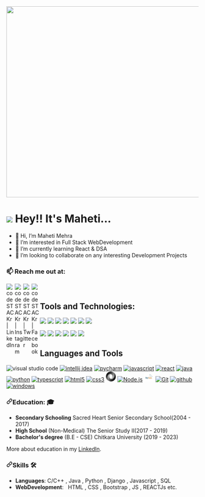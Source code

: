 
<img src="https://logicsacademy.com/wp-content/uploads/2020/04/Panda-laptop-1024x622.png" width="1000px" height="500px" align="center">
<h1><img src="https://raw.githubusercontent.com/MartinHeinz/MartinHeinz/master/wave.gif" width="30px"> Hey!! It's Maheti...  </h1>

- 👋 Hi, I’m Maheti Mehra
- 👀 I’m interested in Full Stack WebDevelopment
- 🌱 I’m currently learning React & DSA
- 💞️ I’m looking to collaborate on any interesting Development Projects

<p align="center">
<h3>📫 Reach me out at: </h3> 
<a href="https://www.linkedin.com/in/maheti-mehra-b4a30b1a0" rel="nofollow"><img align="left" alt="codeSTACKr | LinkedIn" width="22px" src="https://camo.githubusercontent.com/d659d2bac00c01b42bffbae84bdc121e828b8fecd5b4949ffa2575f5d9e4a371/68747470733a2f2f63646e2e6a7364656c6976722e6e65742f6e706d2f73696d706c652d69636f6e734076332f69636f6e732f6c696e6b6564696e2e737667" data-canonical-src="https://cdn.jsdelivr.net/npm/simple-icons@v3/icons/linkedin.svg" style="max-width: 100%;"></a>
  
<a href="https://instagram.com/meztli_mizzle?utm_medium=copy_link" rel="nofollow"><img align="left" alt="codeSTACKr | Instagram" width="22px" src="https://camo.githubusercontent.com/c80f9763ed06d4ab9fbcc1a74b8b74cd95e4c7f82d3f1f70233994f236a0faeb/68747470733a2f2f63646e2e6a7364656c6976722e6e65742f6e706d2f73696d706c652d69636f6e734076332f69636f6e732f696e7374616772616d2e737667" data-canonical-src="https://cdn.jsdelivr.net/npm/simple-icons@v3/icons/instagram.svg" style="max-width: 100%;"></a>
  
<a href="https://twitter.com/Meztli___" rel="nofollow"><img align="left" alt="codeSTACKr | Twitter" width="22px" src="https://camo.githubusercontent.com/395dda360ae28377b7c3247581a88b20573883519c2be833cb64fbb37dcbcc1a/68747470733a2f2f63646e2e6a7364656c6976722e6e65742f6e706d2f73696d706c652d69636f6e734076332f69636f6e732f747769747465722e737667" data-canonical-src="https://cdn.jsdelivr.net/npm/simple-icons@v3/icons/twitter.svg" style="max-width: 100%;"></a>
  
<a href="https://www.facebook.com/maheti.mehra/" rel="nofollow"><img align="left" alt="codeSTACKr | Facebook" width="22px" src="https://camo.githubusercontent.com/013ab4b8c0a14af1d626b6106c10a4ca83129f9b89d063db25612dcb88740bc5/68747470733a2f2f63646e2e6a7364656c6976722e6e65742f6e706d2f73696d706c652d69636f6e734076332f69636f6e732f66616365626f6f6b2e737667" data-canonical-src="https://cdn.jsdelivr.net/npm/simple-icons@v3/icons/facebook.svg" style="max-width: 100%;"></a>
  <br>
</p>

<h2>Tools and Technologies: </h2>

![](https://img.shields.io/badge/<CODE>-<C/C++>-informational?style=flat&logo=<LOGO_NAME>&logoColor=white&color=f2450c)
![](https://img.shields.io/badge/<CODE>-<JAVA>-informational?style=flat&logo=<LOGO_NAME>&logoColor=white&color=0c1ff2)
![](https://img.shields.io/badge/<CODE>-<PYTHON>-informational?style=flat&logo=<LOGO_NAME>&logoColor=white&color=green)
![](https://img.shields.io/badge/<CODE>-<DJANGO>-informational?style=flat&logo=<LOGO_NAME>&logoColor=white&color=green)
![](https://img.shields.io/badge/<CODE>-<WebDevelopment>-informational?style=flat&logo=<LOGO_NAME>&logoColor=white&color=ed0c80)
![](https://img.shields.io/badge/<CODE>-<JAVASCRIPT>-informational?style=flat&logo=<LOGO_NAME>&logoColor=white&color=de1417)
![](https://img.shields.io/badge/<CODE>-<SQL>-informational?style=flat&logo=<LOGO_NAME>&logoColor=white&color=yellow)

![](https://img.shields.io/badge/<TOOLS>-<CodeBlocks>-informational?style=flat&logo=<LOGO_NAME>&logoColor=white&color=f2450c)
![](https://img.shields.io/badge/<TOOLS>-<Netbeans>-informational?style=flat&logo=<LOGO_NAME>&logoColor=white&color=0c1ff2)
![](https://img.shields.io/badge/<TOOLS>-<Pycharm>-informational?style=flat&logo=<LOGO_NAME>&logoColor=white&color=green)
![](https://img.shields.io/badge/<TOOLS>-<Webstorm>-informational?style=flat&logo=<LOGO_NAME>&logoColor=white&color=ed0c80)
![](https://img.shields.io/badge/<TOOLS>-<VisualStudio>-informational?style=flat&logo=<LOGO_NAME>&logoColor=white&color=de1417)
![](https://img.shields.io/badge/<TOOLS>-<MySQLWorkBench>-informational?style=flat&logo=<LOGO_NAME>&logoColor=white&color=yellow)



<h2>Languages and Tools </h2>

<p align="center>
<a href="https://code.visualstudio.com/"><img alt="visual studio code" width="26px" src="https://img.icons8.com/fluent/240/000000/visual-studio-code-2019.png" /></a> <a href="https://www.jetbrains.com/idea/"><img alt="intellij idea" width="26px" src="https://img.icons8.com/color/240/000000/intellij-idea.png" /></a> <a href="https://www.jetbrains.com/pycharm/"><img alt="pycharm" width="26px" src="https://img.icons8.com/color/240/000000/pycharm.png" /></a> <a href="https://developer.mozilla.org/en-US/docs/Web/JavaScript"><img alt="javascript" width="26px" src="https://img.icons8.com/color/240/000000/javascript.png" /></a> <a href="https://reactjs.org/"><img alt="react" width="26px" src="https://img.icons8.com/color/240/000000/react-native.png" /></a> <a href="https://docs.oracle.com/en/java/"><img alt="java" width="26px" src="https://img.icons8.com/color/240/000000/java-coffee-cup-logo.png"></a> <a href="https://www.python.org/"><img alt="python" width="26px" src="https://img.icons8.com/color/240/000000/python.png"></a> <a href="https://www.typescriptlang.org/"><img alt="typescript" width="26px" src="https://img.icons8.com/color/240/000000/typescript.png"></a> <a href="https://developer.mozilla.org/en-US/docs/Web/HTML"><img alt="html5" width="26px" src="https://img.icons8.com/color/240/000000/html-5.png"></a> <a href="https://developer.mozilla.org/en-US/docs/Web/CSS"><img alt="css3" width="26px" src="https://img.icons8.com/color/240/000000/css3.png"></a> <a href="https://www.json.org/json-en.html"><img alt="json" width="26px" src="https://raw.githubusercontent.com/github/explore/80688e429a7d4ef2fca1e82350fe8e3517d3494d/topics/json/json.png"></a> <a href="https://nodejs.org/en/"><img alt="Node.js" width="26px" src="https://img.icons8.com/color/240/000000/nodejs.png"></a> <a href="https://dev.mysql.com/"><img alt="MySQL" width="26px" src="https://raw.githubusercontent.com/github/explore/80688e429a7d4ef2fca1e82350fe8e3517d3494d/topics/mysql/mysql.png"></a> <a href="https://git-scm.com/"><img alt="Git" width="26px" src="https://img.icons8.com/color/240/000000/git.png"></a> <a href="https://github.com/"><img alt="github" width="26px" src="https://img.icons8.com/ios-glyphs/240/000000/github.png"></a> <a href="https://www.microsoft.com/en-us/windows"><img alt="windows" width="26px" src="https://img.icons8.com/color/240/000000/windows-10.png"></a>
</p>

<h3><a id="user-content-education-" class="anchor" aria-hidden="true" href="#education-"><svg class="octicon octicon-link" viewBox="0 0 16 16" version="1.1" width="16" height="16" aria-hidden="true"><path fill-rule="evenodd" d="M7.775 3.275a.75.75 0 001.06 1.06l1.25-1.25a2 2 0 112.83 2.83l-2.5 2.5a2 2 0 01-2.83 0 .75.75 0 00-1.06 1.06 3.5 3.5 0 004.95 0l2.5-2.5a3.5 3.5 0 00-4.95-4.95l-1.25 1.25zm-4.69 9.64a2 2 0 010-2.83l2.5-2.5a2 2 0 012.83 0 .75.75 0 001.06-1.06 3.5 3.5 0 00-4.95 0l-2.5 2.5a3.5 3.5 0 004.95 4.95l1.25-1.25a.75.75 0 00-1.06-1.06l-1.25 1.25a2 2 0 01-2.83 0z"></path></svg></a>Education:  <g-emoji class="g-emoji" alias="mortar_board" fallback-src="https://github.githubassets.com/images/icons/emoji/unicode/1f393.png">🎓</g-emoji></h3>

<ul>
<li><strong>Secondary Schooling</strong>        Sacred Heart Senior Secondary School(2004 - 2017)<br></li>
<li><strong>High School</strong>    (Non-Medical) The Senior Study II(2017 - 2019)<br></li>
<li><strong>Bachelor's degree</strong>  (B.E - CSE) Chitkara University (2019 - 2023)<br></li>
</ul>
<p>More about education in my <a href="https://www.linkedin.com/in/maheti-mehra-b4a30b1a0" rel="nofollow">LinkedIn</a>.</p>
                                                                                                         
<h3><a id="user-content-skills-️" class="anchor" aria-hidden="true" href="#skills-️"><svg class="octicon octicon-link" viewBox="0 0 16 16" version="1.1" width="16" height="16" aria-hidden="true"><path fill-rule="evenodd" d="M7.775 3.275a.75.75 0 001.06 1.06l1.25-1.25a2 2 0 112.83 2.83l-2.5 2.5a2 2 0 01-2.83 0 .75.75 0 00-1.06 1.06 3.5 3.5 0 004.95 0l2.5-2.5a3.5 3.5 0 00-4.95-4.95l-1.25 1.25zm-4.69 9.64a2 2 0 010-2.83l2.5-2.5a2 2 0 012.83 0 .75.75 0 001.06-1.06 3.5 3.5 0 00-4.95 0l-2.5 2.5a3.5 3.5 0 004.95 4.95l1.25-1.25a.75.75 0 00-1.06-1.06l-1.25 1.25a2 2 0 01-2.83 0z"></path></svg></a>Skills <g-emoji class="g-emoji" alias="hammer_and_wrench" fallback-src="https://github.githubassets.com/images/icons/emoji/unicode/1f6e0.png">🛠️</g-emoji></h3>
                                                                                                           
<ul>
<li><strong>Languages</strong>:   C/C++ ,  Java ,  Python ,  Django ,  Javascript ,  SQL</li>
<li><strong>WebDevelopment</strong>: &nbsp;  HTML ,  CSS ,  Bootstrap ,  JS ,  REACTJs etc.</li>
</ul>
